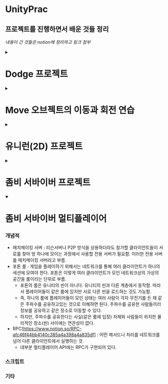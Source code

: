 # UnityPrac

## 프로젝트를 진행하면서 배운 것들 정리

_내용이 긴 것들은 notion에 정리하고 링크 첨부_

<details>
<summary> <h1> Dodge 프로젝트 </h1> </summary>
<div>

### 개념적

- Plane의 크기와 유닛 단위 : Plane의 크기는 가로세로 10유닛(Unit), 유니티에서 1유닛은 Cube 한 변의 길이, 즉, cube 가로길이의 10배

* 머티리얼(Material) : 셰이더와 텍스처가 합쳐진 에셋. 오브젝트의 픽셀 컬러를 결정

  - 셰이더 : 주어진 입력에 따라 픽셀의 최종 컬러를 결정하는 코드, 질감과 빛에 의한 반사와 굴절 등의 효과를 만들어 냄. => 물감
  - 텍스처 : 표면에 입히는 이미지 파일 => 스케치나 밑그림을 이해

* 알베도 : 반사율이라는 뜻, 물체가 어떤 색을 반사할지 결정 => 즉, 물체 표면의 기본색을 결정
* 트리거 콜라이더(Trigger Collider)[https://www.notion.so/Trigger-Collider-f05a6e6d6ada49ec8ea66207953a2815]
* 프리팹[https://www.notion.so/99ad603914194c838bfd39ec360131b9]

* <span style='background-color: #fcba03; color: black;'>리지드바디의 제약을 사용하면 힘이나 충돌 등 물리적인 상호작용으로 위치나 회전이 변경되는 것을 막을 수 있다. 그러나 트랜스폼 컴포넌트의 위치나 회전에 새로운 값을 할당하여 위치나 회전을 변경하는 것을 막을 수는 없다.</span>
* 충돌 이벤트 메서드[https://www.notion.so/661a5ab72b7b4ed7a93226bfb9c815c3]
* 유니티의 UI 시스템(**UGUI**) : 게임 월드와 UI를 별개의 공간으로 다루는 경우가 많았음 => 게임 월드(씬)에는 플레이어나 몬스터 등의 게임 오브젝트가 구성되고, 그것에 대한 정보를 표시하는 UI는 게임 오브젝트가 아닌 별개의 존재로 별개의 공간에서 다루는 경우가 많았다 => **유니티는 UI요소를 게임 월드 속의 게임 오브젝트 취급함**
* Quaternion(쿼터니언)[https://www.notion.so/Quaternion-885eb825a8db477282a0d857da7932b6]
  - 트랜스폼 컴포넌트의 rotation(회전)의 타입은 Vector3가 아닌 Quaternion임
  * 유니티 에디터의 인스펙터 창에서는 Quaternion이 비직관적이라서 rotation의 값읏 Vector3로 다루도록 배려한 것.

### 스크립트

- **스크립트 생성 후 유니티 에디터에서 스크립트 파일명 변경하면 스크립트 파일에 선언된 클래스명 자동으로 갱신안되니까 똑같이 수동으로 바꿔줘야 함. 스크립트 파일명이랑 클래스명이 같아야 올바르게 작동**

* MonoBehaviour 클래스를 상속받는 클래스들 유니티에서 컴포넌트로 사용 가능
* Update() : update 메서드는 한 프레임에 한 번, 매 프레임마다 반복 실행됨. => 60FPS이면 1초에 60번 실행됨.
* gameObject: gameObject 변수는 컴포넌트들의 기반 클래스인 MonoBehaviour에서 제공하는 GameObject 타입의 변수, 컴포넌트 입장에서 자신이 추가된 게임 오브젝트를 가리키는 변수
* GetComponent<~>() : 자신의 게임 오브젝트에서 제네릭 부분에 입력한 타입의 컴포넌트를 찾아오는 메서드
* Input.GetAxios(string axisName) : 어떤 축에 대한 입력값을 숫자로 반환하는 메서드(https://www.notion.so/Input-GetAxios-0f3988aa25374898bd16e3a724b10ccc)

- transform : Transform 타입의 변수, 자신의 게임 오브젝트의 transform 컴포넌트로 바로 접근하는 변수.

* FindObjectOfType<~>() : 씬에 존재하는 모든 오브젝트를 검색해서 원하는 타입의 오브젝트를 찾아냄.
  - 처리비용이 크기 때문에 start() 메서드처럼 초기에 한두 번 실행되는 메서드에서만 사용해야 함.
* Time.deltaTime : Update() 실행 사이의 시간 간격을 알기 위한 내장 변수
  - 1초에 60프레임의 속도로 화면을 갱신하는 컴퓨터에서는 1/60의 값, 마찬가지로 1초에 120프레임의 속도를 가진 컴퓨터이면 1/120의 값을 가짐
  * 1초당 60도 회전하도록 하려면 ? (rotationAngle = 60)
    ```C#
        void Update()
        {
            /*
            * 1초당 rotationAngle만큼 회전하도록 Time.deltaTime(초당 프레임에 역수를 취한 값)을 곱해준다.
            * 만약, 60FPS 컴퓨터라면
            * rotationAngle * (1/60) * (1초에 60번 update() 함수 실행)  = 총 60도 회전
            */
            transform.Rotate(0f, rotationAngle * Time.deltaTime , 0f);
        }
    ```
* Instantiate() : 게임 도중에 실시간으로 오브젝트를 생성할 때(즉, 복제) 해당 메서드 사용.
  ```
    Instantiate(원본, 위치, 회전)
  ```
* transform.LookAt(targetTransform) : 입력으로 다른 게임 오브젝트의 트랜스폼을 받는다. 입력받은 트랜스폼의 게임 오브젝트를 바라보도록 자신의 트랜스폼 회전을 변경함.
* using UnityEngine.UI : 유니티 UI 시스템과 관련된 코드 가져옴.
  using UnityEngine.SceneManagement : 씬 관리자(SceneManager) 등이 포함된 씬 관리 관련 코드를 가져옴.
* SceneManager.LoadScene("SampleScene") : 실행되면 직전까지의 씬을 파괴하고, 씬을 다시 로드함. 이것은 게임을 재시작하는 효과
  - SceneManager.LoadScene() : 해당 메서드로 로드할 씬은 빌드 설정의 빌드 목록에 등록되어 있어야 한다. 유니티 프로젝트를 생성할 때 자동 생성되는 SampleScene씬은 빌드 목록에 자동으로 등록되어 있으므로 따로 빌드 목록에 추가할 필요 없음.
    - 빌드 설정창과 빌드 목록 : 유니티 상단 메뉴의 File > Build Settings..으로 확인할 수 있음.
  * 씬 이름 이외에 빌드 순번을 사용해 씬 로드 가능. => SceneManager.LoadScene(0);
* PlayerPrefs[https://www.notion.so/PlayerPrefs-298998b10a08417b8ac6be28ad38e592]
* Text vs TextMeshProUGUI vs TextMeshPro : https://www.notion.so/Text-vs-TextMeshProUGUI-vs-TextMeshPro-81b0b32b5dc943bc9e4163ffd9d77a8d
* Vector3 연산(벡터 정규화, 크기,  내적, 외적)[https://www.notion.so/Vector3-d88974bc10ae4f05ab2910d00087bd29]
* Vector3 응용[https://www.notion.so/Vector3-69eb77db85a446f499ac0fb19e0d9e61]

### 기타

- **<span style='background-color: #fcba03; color: black; font-size: 15px;'>플레이 모드에서 수정한 사항은 저장이 안된다 !!!!! 필요한 수정을 할 경우 반드시 플레이 모드를 해제하고 하라!!!!</span>**

* 오브젝트 복사 : Ctrl + D
</div>
</details>

<details>
<summary>  <h1>Move 오브젝트의 이동과 회전 연습 </h1> </summary>
<div>

### 개념적

- 유니티 공간[https://www.notion.so/f69c850d440a42849ec8d3ec541c471b]

### 스크립트

- Translate(vector3) : Transform 타입이 제공하는 평행이동을 위한 메서드
  - 기본 지역공간을 기준으로 이루어짐
  - 전역 공간을 기준으로 변경하고 싶으면 두번째 인자로 Space.World 값을 주면 됨.

* Rotate(vector3) : Transform 타입이 제공하는 현재 회전 상태에서 입력된 회전만큼 게임 오브젝트를 더 회전시키는 메서드

  - 지역 공간 기준
  - 전역 공간을 주고싶으면 위 Translate 메서드 처럼 두번째 인자값 주면 됨.

* 벡터의 속기[https://www.notion.so/c681fba458f34b7ca81720ff961dd1f8] : 자주 사용되는 Vector3 값을 즉시 생성할 수 있다.
* Transform 타입이 제공하는 방향 관련 변수(transform.forward 등)[https://www.notion.so/Transform-transform-forward-36094d657455497387383740b080f0cc] 로 게임 오브젝트의 방향을 쉽게 알 수 있다.
</div>
</details>

<details>
<summary> <h1>유니런(2D) 프로젝트 </h1> </summary>
<div>

### 개념적

- 2D 프로젝트의 주요 특징(이 설정들을 각각 따로 변경하거나, 유니티 프로젝트 모드를 2D 또는 3D로 하여 일괄 변경할 수 있다.)
  - 이미지 파일을 스프라이트 타입으로 임포트함
  - 기본 생성 카메라가 직교모드를 사용함
  - 라이팅 설정 중 일부가 비활성화됨.
  - 씬 창이 2D 뷰로 보임.

* 유니티 2D 프로젝트와 3D 프로젝트는 유의미한 차이가 없다.유니티 프로젝트 생성 이후 언제든지 현재 프로젝트 설정을 2D와 3D 사이에서 변경할 수 있다.
* 프로젝트의 2D/3D 모드 설정과 사용할 컴포넌트의 종료는 서로 관련 없다. 게임 장르에 따라서 2D 프로젝트에서 2D가 아닌 일반 컴포넌트를 사용해도 문제 없음.
  - 2D 컴포넌트는 대부분 Vector2로 동작하거나 Vector3로 동작하되 z값을 무시함.
  - 하지만 2D 게임 오브젝트의 실제 위치값이 Vector2인 것은 아님. 프로젝트의 2D 게임 오브젝트도 실제로는 위치와 스케일 등을 Vector3로 저장한다. 다만, 원근감이 없으니 z값이 의미 없을 뿐.
* 스프라이트 : 2D 그래픽과 UI를 그릴 때 사용하는 텍스처 에셋(이미지 파일)이다.

- 유니티는 2D 프로젝트에서 이미지를 기본적으로 싱글 스프라이트 모드로 가져옴.
  - 싱글 스프라이트 : 하나의 스프라이트 에셋은 하나의 스프라이트를 표현
  - 멀티플 스프라이트[https://www.notion.so/Multiple-f4d9e19d15984b409fa11ddb64e57586] : 하나의 스프라이트 에셋을 여러 개의 개별 스프라이트로 잘라 사용할 수 있음.
  * 스프라이트 선택 > 인스펙터 창에서 Sprite Mode항목에서 single/multiple 변경 후 Apply 클릭

* 리지드바디 2D 컴포넌트 충돌 감지 방식
  1. Discrete(이산) : 충돌 감지를 일정 시간 간격으로 끊어서 실행한다.
  2. Continuous(연속) : 움직이기 이전 위치와 움직인 다음 위치 사이에서 예상되는 충돌까지 함께 감지
  - 연속이 이산보다 충돌 감지가 상대적으로 정확하지만 성능을 더 요구함.
* 해당 프로젝트에서 Player에 콜라이더 적용 시 박스 콜라이더 2D 대신 써클 콜라이더 2D를 사용한 이유 : Player 게임 오브젝트가 점프 후 각진 모소리에 안착했을 때 부드럽게 모서리를 타고 올라가도록 만들기 위함.
* 오디오 소스 컴포넌트[https://www.notion.so/db522d5b982b4aeaa99edf0522311ffa] : 게임 오브젝트에 소리를 낼 수 있는 능력을 부여
  - 오디오 소스 컴포넌트는 소리를 재생하는 부품이지, 소리를 담은 파일이 아님
  - 비유하자면 => 오디오 소스 컴포넌트(카세트 플레이어) , 오디오 클립(카세트테이프)
  * Play On Awake : 오디오 소스 컴포넌트가 활성화 되었을 때 최초 1회 오디오를 자동 재생하는 옵션
    - 해당 프로젝트에선 해당 설정이 활성화되어 있으면 게임 시작과 동시에 점프 소리가 1회 무조건 재생되므로 해제함.
* 애니메이션 만들기[https://www.notion.so/274cf1a0aac0410f9dcc7514303f6c46]
* 애니메이터 컨트롤러와 애니메이터[https://www.notion.so/0c53a802528443538eb41ec3be164b11]
* 정렬 레이어[https://www.notion.so/2e4bc49a7bdb424b843d68a79798490f] : 2D 게임 오브젝트가 그려지는 순서는 스프라이트 렌더러의 정렬 레이어가 결정
  - **가장 아래쪽 정렬 레이어가 가장 앞쪽에 그려진다.**
* 박스 콜라이더 2D 컴포넌트는 추가될 때 2D 게임 오브젝트의 스프라이트에 맞춰서 크기가 자동 설정됨. 따라서 박스 콜라이더 2D 컴포넌트의 size 필드의 x 값을 게임 오브젝트의 가로 길이로 볼 수 있다.
* 캔버스는 UI를 잡아두는 틀이다. 캔버스의 크기는 게임을 실행 중인 화면의 해당도로 결정됨. 캔버스 컴포넌트의 UI 스케일 모드의 **기본 설정은 고정 픽셀 크기** => 캔버스 크기가 변해도 배치된 UI 요소 크기가 변하지 않아서 화면 해상도에 따라 크기가 작아지는 문제 발생 =><span style='background-color: #fcba03; color: black; font-width: bold;'> **화면 크기에 따라 스케일 모드**는 다른 크기의 화면에 캔버스가 그려질 때 캔버스 자체를 확대/축소해서 해상도에 따라 UI 크게 달라지지 않음 </span>
  - 화면 크기에 따라 스케일 모드는 실제 화면과 기준 해상도 사이의 화면 비율이 다른 경우 캔버스 스케일러 컴포넌트 일치(Match)필드 값이 높은 방향의 길이를 유지하고 다른 방향의 길이를 조정함.
  - 그래서 <span style='background-color: #fcba03; color: black;'>UI 요소가 많이 나열된 방향의 일치 값을 높게 주는 것이 좋다.</span>
    - 예를 들어 세로 방향으로 버튼이 많이 나열되어 있다면 화면 비율이 변했을 때 가로보다 세로 방향의 레이아웃이 망가지기 쉽기 때문에 세로 일치값을 높이는게 좋음
* 게임 매니저[https://www.notion.so/ex-7db9587e822c48ffadf3875a66ef69fe] : 게임의 전반적인 상태를 관리하는 역할, 일반적으로 프로그램에 단 하나만 존재해야함(싱클톤 권장)
  - 해당 프로젝트에서의 역할
    - 점수 저장
    - 게임오버 상태 표현
    - 플레이어의 사망을 감지해 게임오버 처리 실행
    - 점수에 따라 점수 UI 텍스트 갱신
    - 게임오버되었을 때 게임오버 UI 활성화
* 오브젝트 풀링[https://www.notion.so/f2618a5d819f43d496f730182fe7c8f6] : 초기에 필요한 만큼 오브젝트를 미리 만들어 '풀'에 쌓아두는 방식 => 해당 프로젝트에서 발판을 무한 반복 생성하기 위해 사용함

### 스크립트

- Input.GetMouseButtonDown(int button) : 마우스 버튼을 누른 순간
  - 파라미터 : 0, 1, 2에 따라 마우스 왼쪽버튼, 오른쪽버튼, 휠버튼

* playerRigidbody.velocity = Vector2.zero : 점프 직전 속도를 제로로 변경하는 이유 => 직전까지의 힘(속도)가 상쇄되거나 합쳐져서 점프 높이가 비일관적으로 되는 현상을 막기위해
  1. 점프 사이에 충분한 시간 간격을 두고 이단 점프 실행(마우스 왼쪽 버튼을 여유 있게 두번 클릭)
  2. 매우 짧은 간격으로 이단 점프 실행(마우스 왼쪽 버튼을 빠르게 두번 클릭)
  - 2번의 경우 첫 번째 점프의 힘과 속력이 두 번째 점프의 힘과 속력에 그대로 합쳐진다. 따라서 2의 경우 두 번째 점프에 의한 상승 속도와 높이가 1의 경우에 비해 비약적으로 증가함
* playerRigidbody.velocity.y > 0 : 최고점에서 속도는 제로에 가깝다.
  - 이 시점에서 점프 속도가 아닌 낙하 속도를 절반으로 줄이는 문제가 발생할 수 있다.
  - 마우스 왼쪽 버튼을 너무 오래 누르고 있다가 캐릭터가 최고 높이에 도달한 후 낙하하기 시작한 시점에 손을 떼었다고 가정.
  - y 방향 속도 값이 0 이하일 때 속도를 절반으로 줄이면 상승 속도가 아니라 낙하 속도가 절반 줄어듬 그래서 해당 조건 추가
* OnCollisionEnter2D : 2D콜라이더를 사용하는 경우 OnTriggerEnter()의 2D버전인 OnCollisionEnter2D 메서드를 사용해야함.
* Collision 타입에서 충돌 지점의 정보를 담는 contacts라는 변수[https://www.notion.so/Collision-contacts-0feab03419f94d868bc88aed43c46fa9]
* Awake() : Start() 메서드처럼 초기 1회 자동 실행되는 유니티 이벤트 메서드지만, Start() 메서드보다 실행시점이 한 프레임 더 빠름
* OnEnable() : Awake()나 Start() 같은 유니티 이벤트 메서드. Start() 메서드처럼 컴포넌트가 활성화될 때 자동으로 한 번 실행됨. 하지만 처음 한 번만 실행되는 Start() 메서드와 달리 해당 메서드는 컴포넌트가 활성화 될 때마다 매번 다시 실행됨. => 컴포넌트를 끄고 다시 켜는 방식으로 재실행가능
  - 게임 오브젝트가 활성화될 때마다 상태를 리셋하는 기능을 구현할 때 주로 이용된다.
    - 해당 메서드에 초기화 코드를 넣어두고, 게임 오브젝트의 정보를 리셋해야 할 때마다 게임 오브젝트를 끄고 다시 켜는 방식으로 활용
* Quaternion.identity : 오일러각의 (0, 0, 0) 회전에 대응

### 기타

- 프리팹 갱신하기
  1. 하이어라키 창에서 수정된 프리팹 게임 오브젝트 선택
  2. 인스펙터 창에서 Overrides > Apply All 클릭

* 오디오 클립을 하이어라키 창으로 drag & drop 하면 해당 오디오 클립을 사용하는 오디오 소스 컴포넌트가 추가된 게임 오브젝트가 자동 생성됨.
</div>
</details>

<details>
<summary> <h1> 좀비 서바이버 프로젝트 </h1> </summary>
<div>

### 개념적

- 매시 콜라이더 컴포넌트를 사용하면 3D 모델의 외형과 일치하는 콜라이더를 만들 수 있다. 하지만 메시 콜라이더는 복잡한 형태 때문에 처리량을 크게 증가시키므로 중요한 몇 가지 게임 오브젝트에만 선택적으로 사용하는 것이 좋다.

* 라이팅 연산 비용은 비싸다. 유니티는 라이팅 데이터 에셋을 사용하여 라이팅 효과의 실시간 연산량을 줄이며, 씬에 변화가 감지될 때마다 매번 새로운 라이팅 데이터 에셋을 생성한다.

* 라이트맵[https://www.notion.so/1b735fee56b84a78adcbd49aefbed30c] : 오브젝트가 빛을 받았을 때 어떻게 보일지 **미리 그려둔(미리 계산해서 생성해둔) 텍스처**
* 글로벌 일루미네이션[https://www.notion.so/GI-9b4be2ab78144647a904f675ba419348] : 물체의 표면에 직접 들어오는 빛뿐만 아니라 다른 물체의 표면에서 반사되어 들어온 **간접광까지 표현**, 줄여서 **GI**라고 부름
  - _정적 게임 오브젝트에만 적용됨._
* <span style="background-color: yellow; color: black;">정적 게임 오브젝트 : Static이 체크된 게임 오브젝트, 이는 게임 도중에 위치가 변경될 수 없다.</span> 대신 유니티가 상대적으로 더 많은 성능 최적화를 적용함.

- Lighting > Realtime Lighting > Indirect Resolution : 텍스처 해상도를 유닛당 텍셀 조절
  - _텍셀은 텍스처의 화소이다. 화면의 1화소가 1픽셀이라면 텍스처의 1화소는 1텍셀이다._

* 3D 모델 에셋(FBX 파일)으로부터 생성된 게임 오브젝트는 애니메이터 컴포넌트를 가짐. 또한 3D 모델의 계층 구조나 본(Bone) 구조가 유지되어 함께 추가됨.
* **Angular Drag(각 항력) : 회전에 대한 마찰력**, 이 값을 높이면 물체가 잘 회전하지 않거나 회전해도 금방 멈추게 됨.
* Animator > Apply Root Motion : **게임 오브젝트의 위치와 회전을 애니메이션이 제어하도록 허용**
  - 예를 들어, 움직이는 캐릭터 애니메이션을 만들었다고 하는 경우, 루트 모션을 사용하면 걷는 애니메이션을 재생하는 동안 게임 오브젝트의 실제 위치가 이전보다 앞쪽으로 변경됨. 적용하지 않으면 제자리에서 걷는 애니메이션이 재생된다.
  * 루트 모션 적용을 사용하면 스크립트로 움직임을 제어하기 힘듬
* 유한 상태 머신을 병렬로 실행하는 방식으로 여러 상태가 동시에 현재 상태로 중첩되게 할 수 있다.
  - 같은 원리로 애니메이터 레이어를 여러개 사용함으로써 여러 애니메이션 상태가 게임 오브젝트 하나에 중첩되게 할 수 있다. => <span style="background-color: yellow; color: black;">애니메이터 컨트롤러에 레이어를 두 개 이상 만들면 각 레이어에서 재생하는 애니메이션은 위에서 아래 순서로 덮어쓰기 방식으로 적용됨.</span>
* 블렌드 트리 : 애니메이터의 상태에는 애니메이션 클립이 할당되는 데 평범한 애니메이션 클립이 아닌 특수한 종류의 모션(움직임을 나타내는 에셋)을 상태에 할당하는 것도 가능함. 그중 하나가 **애니메이션 클립을 혼합하는 블렌드 트리모션**이다.
  - 블렌드 트리를 가진 상태는 애니메이터 창 > 마우스 우클릭(상태도 있는 쪽) > Create State > From New Blend Tree 클릭 으로 만들 수 있다.
  * 자세한 설명은 https://www.notion.so/0c53a802528443538eb41ec3be164b11 블렌드 트리 섹션에 정리함.
* 아바타 마스크[https://www.notion.so/60a8ede5dcdf4599bcb127595847f276] : 애니메이터의 레이어별로 부위를 다르게 적용하려면 아바타 마스크를 설정해야 한다.
* 시네머신[https://www.notion.so/87810bb9af4e4393891e5692fdd5bc36] : 카메라의 움직임을 손쉽게 제어하는 유니티 공식 패키지
* 라인 렌더러 : 주어진 점들을 이은 _선을 그리는 컴포넌트_
  - position 필드에 설정 된 점 사이를 이어 선을 그림
* 파티글 시스템 컴포넌트 : 여러 작은 스프라이트 이미지를 랜덤하게 휘날리는 방식으로 동작
  - 유니티에서 연기 화염재 등의 시각 효과는 파티클 시스템 컴포넌트를 사용함.
* 코루틴[https://www.notion.so/d340c9ece62f44d98228637e12f97ae5] : 대기 시간을 가질 수 있는 메서드
  - 총을 발사하는 효과가 필요한 경우, 번쩍이는 탄알 궤적을 구현하려면 라인 렌더러를 켜서 선을 그린 다음 라인 렌더러를 다시 꺼야한다. 이때 매우 짧은 시간 동안 처리를 일시 정지함.
  - 따라서 라인 렌더러를 끄고 켜는 처리 사이에 대기 시간이 필요함. 이때 코루틴이 사용된다.
* 레이캐스트[https://www.notion.so/3cdeb97c2faf4702bbcfdf7097e9a82d] : 보이지 않는 광선을 쐈을 때 광선이 다른 콜라이더와 충돌하는지 검사하는 처리
* IK[https://www.notion.so/IK-84ead81c25794f5b9eaa8288ed2ec538] : 어떤 애니메이션을 사용하든 상관없이 캐릭터의 손의 위치가 항상 총의 손잡이에 위치하려면 애니메이터의 IK를 사용해야 함.
* UGUI의 캔버스 : 게임화면을 기준으로 UI를 배치함.
  - 렌더 모드를 전역 공간으로 변경하면 캔버스와 그 위의 UI 게임 오브젝트들은 3D 게임 월드에 배치되며, 캔버스 게임 오브젝트는 일반적인 게임 오브젝트처럼 게임 월드 상의 위치, 회전, 크기를 가지게 됨.
  * https://www.notion.so/UI-UGUI-d3065c41b3604167ac3952e137e76459에 UGUI 섹션에 정리해 둠
* UI > Slider[https://www.notion.so/Slider-2b07fd1705df4de299fe04d2f1fcba42]
* 내비게이션 시스템[https://www.notion.so/c486647c191f428fa24d59a8bafe0619]: 유니티는 한 위치에서 다른 위치로의 경로를 계산하고 실시간으로 장애물을 피하며 이동하는 인공지능을 만드는 내비게이션 시스템을 제공한다.
* 인공지능 추가하기 : Add Component > Navigation > Nav Mesh Agent
  - https://www.notion.so/c486647c191f428fa24d59a8bafe0619 인공지능 추가하기 섹션
* **레이어 마스크** : 특정 레이어를 가진 게임 오브젝트에 물리 또는 그래픽 처리 등을 적용시킬 때 사용함.
* 이벤트[https://www.notion.so/e5b2fd4a1142420f8558cc87cf48b5ab] : 연쇄적인 처리를 발생시키는 사건
* 포스트 프로세싱[https://www.notion.so/2dd6b392981344079dac8f560c69ddac]:후처리, 게임 화면이 최종 출력되기 전에 카메라의 이미지 버퍼에 삽입하는 추가 처리
* 매치메이킹 서버 : 리슨서버나 P2P 방식을 상용하더라도 참가할 클라이언트들이 서로를 찾아 방 하나에 모이는 과정에서 사용할 전용 서버가 필요함. 이러한 전용 서버를 매치메이킹 서버라고 부름.
* 포톤 룸 : 게임을 플레이하기 위해서는 네트워크를 통해 여러 클라이언트가 하나의 세션에 모여야 한다. 포톤은 이렇게 여러 클라이언트가 모인 네트워크상의 가상의 공간을 룸이라는 단위로 부름.
  - 포톤의 룸은 유니티의 씬이 아니다. 유니티의 씬과 다른 계층에서 동작함. 따라서 플레이어들이 같은 룸에 있지만 서로 다른 씬을 로드하는 것도 가능함.
  * 즉, 하나의 룸에 플레이어들이 모인 상태는 여러 사람이 각자 무전기를 든 채 같은 주파수를 공유하고있는 것으로 이해하면 된다. 주파수를 공유한 사람들끼리 정보를 공유하고 같은 장소로 이동할 수 있다.
  * 하지만, 주파수를 공유한다는 사실(같은 룸에 입장) 자체와 사람들이 위치한 물리적인 장소(씬) 사이에는 연관성이 없다.
* RPC[https://www.notion.so/RPC-afc46f44bb4140c385a4a398a4a835df] : 어떤 메서드나 처리를 네트워크를 넘어 다른 클라이언트에서 실행하는 것.
  - 대부분 멀티플레이어 API에는 RPC가 구현되어 있다.

### 스크립트

- FixedUpdate() : Update()처럼 유니티 이벤트 메서드로서 주기적으로 자동 실행된다. 화면 갱신 주기에 맞춰 실행되는 Update()와 달리 FixedUpdate()는 물리 정보 갱신 주기(기본값 0.02초)에 맞춰 실행됨.
  - 이동과 회전을 Update() 메서드에서 실행해도 되지만, 물리 주기에 맞춰 실행되는 이 메서드에서 실행할 경우 오차가 날 확률이 상대적으로 줄어듬.

* Time.fixedDeltaTime : 물리 정보의 갱신 주기, 즉 FixeUpdate() 메서드의 실행 간격을 표시한다.
  - 유니티는 개발자의 편의를 위해 FixedUpdate()내부에서 Time.deltaTime 값에 접근할 경우 자동으로 Time.fixedDeltaTime의 값을 출력한다.
* 리지드바디의 MovePosition() 메서드 : 이동할 Vector3 위치를 입력 받음. **MovePosition() 메서드는 상대 위치가 아닌 전역 위치를 사용한다.**

  - 해당 메서드에 (0, 0, 3)을 입력하면 현재 위치에서 (0, 0, 3)만큼 상대적으로 이동한 위치가 아니라 전역 좌표 (0, 0, 3)으로 이동함.

  * 리지드바디 컴포넌트를 사용하지 않고 트랜스폼 컴포넌트를 사용하여 같은 방식의 이동을 구현할 수도 있다.
    - 그렇지만 이렇게 하게 되면, _트랜스폼의 위칫값을 직접 변경하면 물리 처리를 무시하고 위치를 덮어쓰기 때문. => 막힌 벽 등을 무시하고 벽 반대쪽으로 이동할 수 도 있음._
    - <span style="background-color: yellow; color: black;">리지드바디의 MovePosition() 메서드를 사용하면 이동 경로에 다른 콜라이더가 존재하는 경우 밀어내거나 밀려나는 물리처리가 실행된다.</span> => 벽 반대쪽으로 '순간이동'하는 사고를 방지할 수 있다.

  ```C#
    rigidbody.MovePosition(rigidbody.position + moveDistance);

    //transform.position = transform.position + moveDistance;
  ```

* 오디오 소스 컴포넌트 Play() : 이미 재생 중인 오디오가 있다면 정지하고 처음부터 오디오를 다시 재생
* 오디오 소스 컴포넌트 PlayOneShot() : 이미 재생 중인 소리가 있어도 정지하지 않고, 재생할 오디오와 이미 재생중인 오디오를 **중첩하여 재생**
* out : out 키워드로 입력된 변수는 메서드 내부에서 변경된 사항이 반영된 채 되돌아 온다.
  - 메서드가 return 이외의 방법으로 추가 정보를 반환할 수 있게 만든다.
  - out 키워드로 입력된 변수는 메서드 내부에서 변경된 사항이 반영된 채 되돌아오기 때문.
* Raycast[https://www.notion.so/3cdeb97c2faf4702bbcfdf7097e9a82d](Vector3 origin, Vector3 direction, out RaycastHit hitInfo, float maxDistance) : 보이지 않는 광선을 쐈을 때 광선이 다른 콜라이더와 충돌하는지 검사하는 처리
  - origin : 레이의 시작점
  - direction : 레이의 방향
  - RaycastHit hitInfo : 레이가 충돌한 경우 hitInfo에 자세한 충돌 정보가 채워진다.
  - maxDistance : 레이 충돌을 검사할 최대 거리
  * Raycast() 메서드는 자신의 내부에서 hitInfo에 충돌 정보를 채운다.
  * 종료되었을 때 변경 사항이 유지된 채로 hitInfo가 돌아옴.
* Action 타입 : 입력과 출력이 없는 메서드를 가리킬 수 있는 델리게이트
  ```C#
    Action onClean;
    void Start() {
      onClean += CleaningRoomA;
    }
    void CleaningRoomA() {
      Debug.Log("A방 청소");
    }
  ```
* event 키워드 : 어떤 델리게이트 변수를 event로 선언하면 클래스 외부에서는 해당 델리게이트를 **실행할 수 없게 된다.**
* GetComponentInChildren<T>() : 자식 게임오브젝트에서 컴포넌트 가져올 때 사용하는 메서드
* Physics.OverlapSphere() : 중심 위치와 반지름을 입력받아 가상의 구를 그리고, 구에 겹치는 모든 콜라이더를 반환한다.
  - 아무 필터링 없이 이 메서드를 실행하면 성능 낭비가 되므로, 세 번째 값으로 레이어 마스크를 입력하면 특정 레이어만 감지할 수 있게 됨.
* Quaternion.LookRotation() : 방향벡터를 입력받아 해당 방향을 바라보는 쿼터니언 회전값을 반환한다.
* 파티클 효과를 재생하기 전에 파티클 효과의 위치와 회전을 다음 값으로 변경해야 함.

  - 위치 : 공격받은 지점(피격 위치)
  - 회전 : 공격이 날아온 방향을 바라보는 방향(피격 방향)

  ```C#
   public ParticleSystem hitEffect;

   hitEffect.transform.position = hitPoint;
   hitEffect.transform.rotation = Quaternion.LookRotation(hitNormal);
  ```

* 콜라이더 컴포넌트의 ClosestPoint() : 콜라이더 표면 위의 점 중 특정 위치와 가장 가까운 점을 반환함.
* Lerp() : 두 지점 사이의 중간값을 반환하는 메서드
  ```C#
    // intensity 가 0에 가까울 수록 Min 값에 가까워지며, 1에 가까울 수록 Max에 가까워 진다.
     float health = Mathf.Lerp(healthMin, healthMax, intensity);
     Color skinColor = Color.Lerp(Color.white, strongEnemyColor, intensity);
  ```
* Random.insideUnitSphere : 반지름이 1인 구 안에서의 랜덤한 한 점을 반환하는 프로퍼티
  - 반환된 벡터는 원점 (0, 0, 0)을 중심으로 함

### 기타

- 하이어라키 창에서 Canvas로 예를 들면 옆에 펼치기 버튼을 [Alt + 클릭] -> Canvas의 모든 자식 오브젝트가 한 번에 표시됨.
  </div>
  </details>
<details open>
<summary> <h1> 좀비 서바이버 멀티플레이어  </h1> </summary>
<div>

### 개념적

- 매치메이킹 서버 : 리슨서버나 P2P 방식을 상용하더라도 참가할 클라이언트들이 서로를 찾아 방 하나에 모이는 과정에서 사용할 전용 서버가 필요함. 이러한 전용 서버를 매치메이킹 서버라고 부름.
- 포톤 룸 : 게임을 플레이하기 위해서는 네트워크를 통해 여러 클라이언트가 하나의 세션에 모여야 한다. 포톤은 이렇게 여러 클라이언트가 모인 네트워크상의 가상의 공간을 룸이라는 단위로 부름.
  - 포톤의 룸은 유니티의 씬이 아니다. 유니티의 씬과 다른 계층에서 동작함. 따라서 플레이어들이 같은 룸에 있지만 서로 다른 씬을 로드하는 것도 가능함.
  * 즉, 하나의 룸에 플레이어들이 모인 상태는 여러 사람이 각자 무전기를 든 채 같은 주파수를 공유하고있는 것으로 이해하면 된다. 주파수를 공유한 사람들끼리 정보를 공유하고 같은 장소로 이동할 수 있다.
  * 하지만, 주파수를 공유한다는 사실(같은 룸에 입장) 자체와 사람들이 위치한 물리적인 장소(씬) 사이에는 연관성이 없다.
- RPC[https://www.notion.so/RPC-afc46f44bb4140c385a4a398a4a835df] : 어떤 메서드나 처리를 네트워크를 넘어 다른 클라이언트에서 실행하는 것.
  - 대부분 멀티플레이어 API에는 RPC가 구현되어 있다.

### 스크립트

### 기타

</div>
</details>

